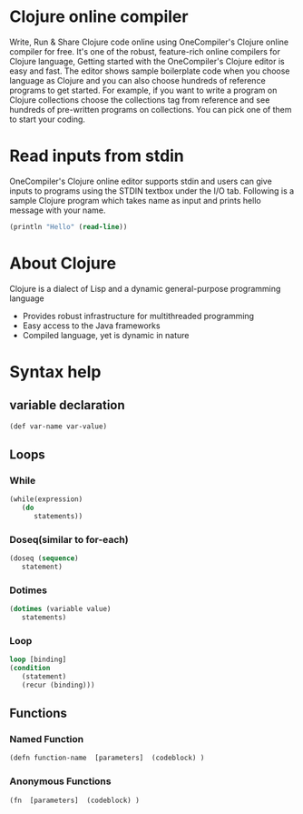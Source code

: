 # Clojure online compiler
Write, Run & Share Clojure code online using OneCompiler's Clojure online compiler for free. It's one of the robust, feature-rich online compilers for Clojure language, Getting started with the OneCompiler's Clojure editor is easy and fast. The editor shows sample boilerplate code when you choose language as Clojure and you can also choose hundreds of reference programs to get started. For example, if you want to write a program on Clojure collections choose the collections tag from reference and see hundreds of pre-written programs on collections. You can pick one of them to start your coding. 

# Read inputs from stdin
OneCompiler's Clojure online editor supports stdin and users can give inputs to programs using the STDIN textbox under the I/O tab. Following is a sample Clojure program which takes name as input and prints hello message with your name.

```lisp
(println "Hello" (read-line))
```

# About Clojure

Clojure is a dialect of Lisp and a dynamic general-purpose programming language
* Provides robust infrastructure for multithreaded programming
* Easy access to the Java frameworks
* Compiled language, yet is dynamic in nature

# Syntax help

## variable declaration

```lisp
(def var-name var-value)
```

## Loops

### While
```lisp
(while(expression)
   (do
      statements))
```
### Doseq(similar to for-each)
```lisp
(doseq (sequence)
   statement)
```

### Dotimes
```lisp
(dotimes (variable value)
   statements)
```

### Loop

```lisp
loop [binding]
(condition
   (statement)
   (recur (binding)))
```

## Functions

### Named Function

```lisp
(defn function-name  [parameters]  (codeblock) )
```
### Anonymous Functions
```lisp
(fn  [parameters]  (codeblock) )
```